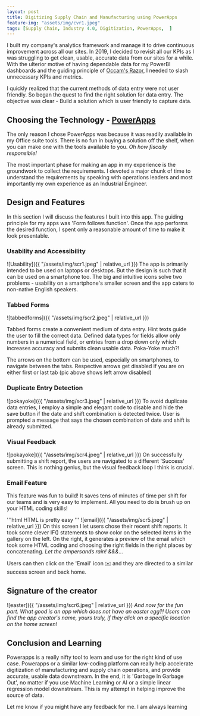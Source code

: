 ```yaml
---
layout: post
title: Digitizing Supply Chain and Manufacturing using PowerApps
feature-img: "assets/img/cvr1.jpeg"
tags: [Supply Chain, Industry 4.0, Digitization, PowerApps,  ]
---
```


I built my company's analytics framework and manage it to drive continuous improvement across all our sites. In 2019, I decided to revisit all our KPIs as I was struggling to get clean, usable, accurate data from our sites for a while. With the ulterior motive of having dependable data for my PowerBI dashboards and the guiding principle of [Occam's Razor](https://en.wikipedia.org/wiki/Occam's_razor), I needed to slash unnecessary KPIs and metrics.

I quickly realized that the current methods of data entry were not user friendly. So began the quest to find the right solution for data entry. The objective was clear - Build a solution which is user friendly to capture data.

## Choosing the Technology - [PowerApps](https://powerapps.microsoft.com/en-us/)
The only reason I chose PowerApps was because it was readily available in my Office suite tools. There is no fun in buying a solution off the shelf, when you can make one with the tools available to you. *Oh how fiscally responsible!*

The most important phase for making an app in my experience is the groundwork to collect the requirements. I devoted a major chunk of time to understand the requirements by speaking with operations leaders and most importantly my own experience as an Industrial Engineer.

## Design and Features
In this section I will discuss the features I built into this app. The guiding principle for my apps was 'Form follows function'. Once the app performs the desired function, I spent only a reasonable amount of time to make it look presentable.

### Usability and Accessibility
![Usability]({{ "/assets/img/scr1.jpeg" | relative_url }})
The app is primarily intended to be used on laptops or desktops. But the design is such that it can be used on a smartphone too.
The big and intuitive icons solve two problems - usability on a smartphone's smaller screen and the app caters to non-native English speakers.

### Tabbed Forms
![tabbedforms]({{ "/assets/img/scr2.jpeg" | relative_url }})

Tabbed forms create a convenient medium of data entry. Hint texts guide the user to fill the correct data. Defined data types for fields allow only numbers in a numerical field, or entries from a drop down only which increases accuracy and submits clean usable data. Poka-Yoke much?!

The arrows on the bottom can be used, especially on smartphones, to navigate between the tabs. Respective arrows get disabled if you are on either first or last tab (pic above shows left arrow disabled)

### Duplicate Entry Detection
![pokayoke]({{ "/assets/img/scr3.jpeg" | relative_url }})
To avoid duplicate data entries, I employ a simple and elegant code to disable and hide the save button if the date and shift combination is detected twice. User is prompted a message that says the chosen combination of date and shift is already submitted.

### Visual Feedback
![pokayoke]({{ "/assets/img/scr4.jpeg" | relative_url }})
On successfully submitting a shift report, the users are navigated to a different 'Success' screen. This is nothing genius, but the visual feedback loop I think is crucial.

### Email Feature
This feature was fun to build! It saves tens of minutes of time per shift for our teams and is very easy to implement. All you need to do is brush up on your HTML coding skills!

'''html
<easy> HTML is pretty easy </easy>
'''
![email]({{ "/assets/img/scr5.jpeg" | relative_url }})
On this screen I let users chose their recent shift reports. It took some clever IF() statements to show color on the selected items in the gallery on the left. On the right, it generates a preview of the email which took some HTML coding and choosing the right fields in the right places by concatenating. *Let the ampersands rain! &&&...*

Users can then click on the 'Email' icon ✉️ and they are directed to a similar success screen and back home.

## Signature of the creator
![easter]({{ "/assets/img/scr6.jpeg" | relative_url }})
*And now for the fun part. What good is an app which does not have an easter egg?! Users can find the app creator's name, yours truly, if they click on a specific location on the home screen!*

## Conclusion and Learning
Powerapps is a really nifty tool to learn and use for the right kind of use case. Powerapps or a similar low-coding platform can really help accelerate digitization of manufacturing and supply chain operations, and provide accurate, usable data downstream. In the end, it is 'Garbage In Garbage Out', no matter if you use Machine Learning or AI or a simple linear regression model downstream. This is my attempt in helping improve the source of data.

Let me know if you might have any feedback for me. I am always learning

